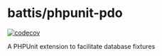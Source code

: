 # battis/phpunit-pdo

[![codecov](https://codecov.io/gh/battis/phpunit-pdo/branch/main/graph/badge.svg?token=F2G8OZ750S)](https://codecov.io/gh/battis/phpunit-pdo)

A PHPUnit extension to facilitate database fixtures
